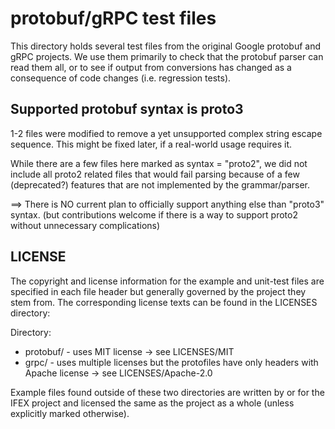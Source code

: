 # protobuf/gRPC test files

This directory holds several test files from the original Google protobuf and
gRPC projects. We use them primarily to check that the protobuf parser can read
them all, or to see if output from conversions has changed as a consequence of
code changes (i.e. regression tests).

## Supported protobuf syntax is proto3

1-2 files were modified to remove a yet unsupported complex string escape sequence.
This might be fixed later, if a real-world usage requires it.

While there are a few files here marked as syntax = "proto2", we did not include all proto2
related files that would fail parsing because of a few (deprecated?) features that are not implemented
by the grammar/parser.

==> There is NO current plan to officially support anything else than "proto3" syntax.
(but contributions welcome if there is a way to support proto2 without unnecessary complications)

## LICENSE

The copyright and license information for the example and unit-test files are
specified in each file header but generally governed by the project they stem
from.  The corresponding license texts can be found in the LICENSES directory:

Directory:
* protobuf/ - uses MIT license -> see LICENSES/MIT
* grpc/ - uses multiple licenses but the protofiles have only headers with Apache license -> see LICENSES/Apache-2.0

Example files found outside of these two directories are written by or for the IFEX
project and licensed the same as the project as a whole (unless explicitly marked otherwise).

